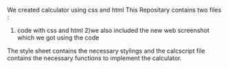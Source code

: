 We created calculator using css and html
This Repositary contains two files :
1) code with css and html
2)we also included the new web screenshot which we got using the code


The style sheet contains the necessary stylings and the calcscript file contains the necessary functions to implement the calculator.
